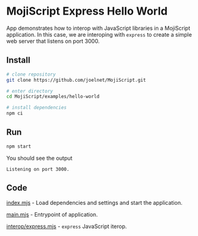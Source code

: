 # MojiScript Express Hello World

App demonstrates how to interop with JavaScript libraries in a MojiScript application. In this case, we are interoping with `express` to create a simple web server that listens on port 3000.

## Install

```bash
# clone repository
git clone https://github.com/joelnet/MojiScript.git

# enter directory
cd MojiScript/examples/hello-world

# install dependencies
npm ci
```

## Run

```bash
npm start
```

You should see the output

```
Listening on port 3000.
```

## Code

[index.mjs](index.mjs) - Load dependencies and settings and start the application.

[main.mjs](main.mjs) - Entrypoint of application.

[interop/express.mjs](interop/express.mjs) - `express` JavaScript iterop.
